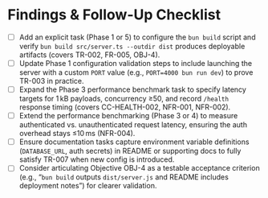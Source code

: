 # Findings & Follow-Up Checklist

- [ ] Add an explicit task (Phase 1 or 5) to configure the `bun build` script and verify `bun build src/server.ts --outdir dist` produces deployable artifacts (covers TR-002, FR-005, OBJ-4).
- [ ] Update Phase 1 configuration validation steps to include launching the server with a custom `PORT` value (e.g., `PORT=4000 bun run dev`) to prove TR-003 in practice.
- [ ] Expand the Phase 3 performance benchmark task to specify latency targets for 1 kB payloads, concurrency ≥50, and record `/health` response timing (covers CC-HEALTH-002, NFR-001, NFR-002).
- [ ] Extend the performance benchmarking (Phase 3 or 4) to measure authenticated vs. unauthenticated request latency, ensuring the auth overhead stays ≤10 ms (NFR-004).
- [ ] Ensure documentation tasks capture environment variable definitions (`DATABASE_URL`, auth secrets) in README or supporting docs to fully satisfy TR-007 when new config is introduced.
- [ ] Consider articulating Objective OBJ-4 as a testable acceptance criterion (e.g., “`bun build` outputs `dist/server.js` and README includes deployment notes”) for clearer validation.
